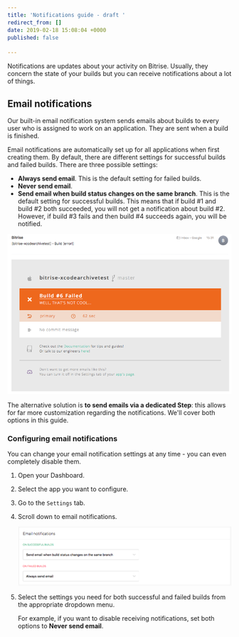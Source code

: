 ```yaml
---
title: 'Notifications guide - draft '
redirect_from: []
date: 2019-02-18 15:08:04 +0000
published: false

---
```

Notifications are updates about your activity on Bitrise. Usually, they concern the state of your builds but you can receive notifications about a lot of things. 

## Email notifications

Our built-in email notification system sends emails about builds to every user who is assigned to work on an application. They are sent when a build is finished.

Email notifications are automatically set up for all applications when first creating them. By default, there are different settings for successful builds and failed builds. There are three possible settings:

* **Always send email**. This is the default setting for failed builds.
* **Never send email**.
* **Send email when build status changes on the same branch**. This is the default setting for successful builds. This means that if build #1 and build #2 both succeeded, you will not get a notification about build #2. However, if build #3 fails and then build #4 succeeds again, you will be notified. 

![](/img/email-from-bitrise.png)

The alternative solution is **to send emails via a dedicated Step**: this allows for far more customization regarding the notifications. We'll cover both options in this guide. 

### Configuring email notifications

You can change your email notification settings at any time - you can even completely disable them. 

1. Open your Dashboard.
2. Select the app you want to configure. 
3. Go to the `Settings` tab. 
4. Scroll down to email notifications.

   ![](/img/email-notifications.png)
5. Select the settings you need for both successful and failed builds from the appropriate dropdown menu. 

   For example, if you want to disable receiving notifications, set both options to **Never send email**.